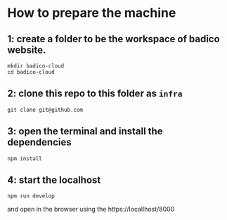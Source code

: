 # How to prepare the machine
## 1: create a folder to be the workspace of badico website.
```
mkdir badico-cloud
cd badico-cloud
```
## 2: clone this repo to this folder as `infra`
```
git clone git@github.com
```
## 3: open the terminal and install the dependencies 

```
npm install
```

## 4: start the localhost

```
npm run develop
```

and open in the browser using the https://locallhost/8000